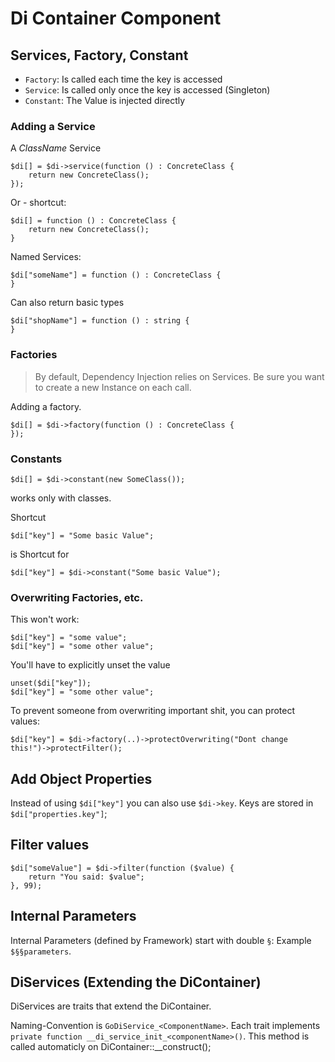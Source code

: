 # Di Container Component

## Services, Factory, Constant

* `Factory`: Is called each time the key is accessed
* `Service`: Is called only once the key is accessed (Singleton)
* `Constant`: The Value is injected directly

### Adding a Service


A *ClassName* Service

```
$di[] = $di->service(function () : ConcreteClass {
    return new ConcreteClass();
});
```

Or - shortcut:

```
$di[] = function () : ConcreteClass {
    return new ConcreteClass();
}
```

Named Services:

```
$di["someName"] = function () : ConcreteClass {
}
```

Can also return basic types

```
$di["shopName"] = function () : string {
}
```


### Factories

> By default, Dependency Injection relies on Services. 
> Be sure you want to create a new Instance on each call.

Adding a factory.

```
$di[] = $di->factory(function () : ConcreteClass {
});
```



### Constants

```
$di[] = $di->constant(new SomeClass());
```

works only with classes.

Shortcut

```
$di["key"] = "Some basic Value";
```

is Shortcut for

```
$di["key"] = $di->constant("Some basic Value");
```


### Overwriting Factories, etc.

This won't work:
```
$di["key"] = "some value";
$di["key"] = "some other value";
```

You'll have to explicitly unset the value

```
unset($di["key"]);
$di["key"] = "some other value";
```


To prevent someone from overwriting important shit, you can
protect values:

```
$di["key"] = $di->factory(..)->protectOverwriting("Dont change this!")->protectFilter();
```


## Add Object Properties

Instead of using `$di["key"]` you can also use `$di->key`. Keys are 
stored in `$di["properties.key"]`;




## Filter values

```
$di["someValue"] = $di->filter(function ($value) {
    return "You said: $value";
}, 99);
```


## Internal Parameters

Internal Parameters (defined by Framework) start with double `§`: Example 
`$§§parameters`.


## DiServices (Extending the DiContainer)

DiServices are traits that extend the DiContainer.

Naming-Convention is `GoDiService_<ComponentName>`. Each trait implements
`private function __di_service_init_<componentName>()`. This method is called automaticly
on DiContainer::__construct();

